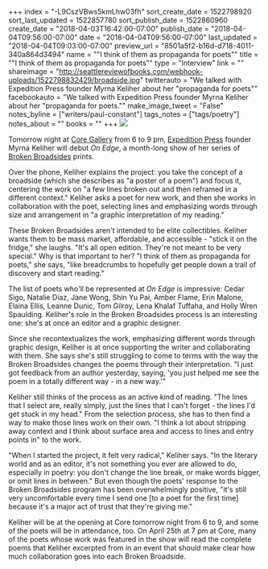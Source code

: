 +++
index = "-L9CszVBws5kmLhw03fh"
sort_create_date = 1522798920
sort_last_updated = 1522857780
sort_publish_date = 1522860960
create_date = "2018-04-03T16:42:00-07:00"
publish_date = "2018-04-04T09:56:00-07:00"
date = "2018-04-04T09:56:00-07:00"
last_updated = "2018-04-04T09:03:00-07:00"
preview_url = "8501a5f2-b16d-d718-4011-340a864d3494"
name = "\"I think of them as propaganda for poets\""
title = "\"I think of them as propaganda for poets\""
type = "Interview"
link = ""
shareimage = "http://seattlereviewofbooks.com/webhook-uploads/1522798832429/broadside.jpg"
twitterauto = "We talked with Expedition Press founder Myrna Keliher about her \"propaganda for poets\""
facebookauto = "We talked with Expedition Press founder Myrna Keliher about her \"propaganda for poets.\""
make_image_tweet = "False"
notes_byline = ["writers/paul-constant"]
tags_notes = ["tags/poetry"]
notes_about = ""
books = ""
+++
![](/webhook-uploads/1522857800326/broadside.jpg)

Tomorrow night at [Core Gallery](https://www.coregallery.org/) from 6 to 9 pm, [Expedition Press](https://expedition.press/) founder Myrna Keliher will debut *On Edge*, a month-long show of her series of [Broken Broadsides](https://expedition.press/broken-broadsides/) prints. 

Over the phone, Keliher explains the project: you take the concept of a broadside (which she describes as "a poster of a poem") and focus it, centering the work on "a few lines broken out and then reframed in a different context." Keliher asks a poet for new work, and then she works in collaboration with the poet, selecting lines and emphasizing words through size and arrangement in "a graphic interpretation of my reading."

These Broken Broadsides aren't intended to be elite collectibles. Keliher wants them to be mass market, affordable, and accessible - "stick it on the fridge," she laughs. "It's all open edition. They're not meant to be very special." Why is that important to her? "I think of them as propaganda for poets," she says, "like breadcrumbs to hopefully get people down a trail of discovery and start reading."  

The list of poets who'll be represented at *On Edge* is impressive: Cedar Sigo, Natalie Diaz, Jane Wong, Shin Yu Pai, Amber Flame, Erin Malone, Elaina Ellis, Leanne Dunic, Tom Gilroy, Lena Khalaf Tuffaha, and Holly Wren Spaulding. Keliher's role in the Broken Broadsides process is an interesting one: she's at once an editor and a graphic designer. 

Since she recontextualizes the work, emphasizing different words through graphic design, Keliher is at once supporting the writer and collaborating with them. She says she's still struggling to come to terms with the way the Broken Broadsides changes the poems through their interpretation. "I just got feedback from an author yesterday, saying, 'you just helped me see the poem in a totally different way - in a new way.'"

Keliher still thinks of the process as an active kind of reading. "The lines that I select are, really simply, just the lines that I can't forget - the lines I'd get stuck in my head." From the selection process, she has to then find a way to make those lines work on their own. "I think a lot about stripping away context and I think about surface area and access to lines and entry points in" to the work.

"When I started the project, it felt very radical," Keliher says. "In the literary world and as an editor, it's not something you ever are allowed to do, especially in poetry: you don't change the line break, or make words bigger, or omit lines in between." But even though the poets' response to the Broken Broadsides program has been overwhelmingly positive, "it's still very uncomfortable every time I send one [to a poet for the first time] because it's a major act of trust that they're giving me."

Keliher will be at the opening at Core tomorrow night from 6 to 9, and some of the poets will be in attendance, too. On April 25th at 7 pm at Core, many of the poets whose work was featured in the show will read the complete poems that Keliher excerpted from in an event that should make clear how much collaboration goes into each Broken Broadside.
